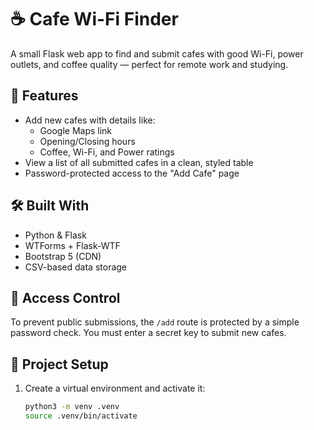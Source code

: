 # ☕ Cafe Wi-Fi Finder

A small Flask web app to find and submit cafes with good Wi-Fi, power outlets, and coffee quality — perfect for remote work and studying.

## 🚀 Features

- Add new cafes with details like:
  - Google Maps link
  - Opening/Closing hours
  - Coffee, Wi-Fi, and Power ratings
- View a list of all submitted cafes in a clean, styled table
- Password-protected access to the "Add Cafe" page

## 🛠 Built With

- Python & Flask
- WTForms + Flask-WTF
- Bootstrap 5 (CDN)
- CSV-based data storage

## 🔐 Access Control

To prevent public submissions, the `/add` route is protected by a simple password check. You must enter a secret key to submit new cafes.

## 📁 Project Setup

1. Create a virtual environment and activate it:
   ```bash
   python3 -m venv .venv
   source .venv/bin/activate
